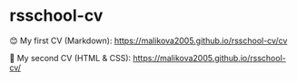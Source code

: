 # rsschool-cv
 😊 My first CV (Markdown): https://malikova2005.github.io/rsschool-cv/cv

 🥰 My second CV (HTML & CSS): https://malikova2005.github.io/rsschool-cv/

